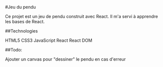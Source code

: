 #Jeu du pendu

Ce projet est un jeu de pendu construit avec React.  Il m'a servi à apprendre les bases de React.

##Technologies

HTML5
CSS3
JavaScript
React
React DOM

##Todo:

Ajouter un canvas pour "dessiner" le pendu en cas d'erreur
